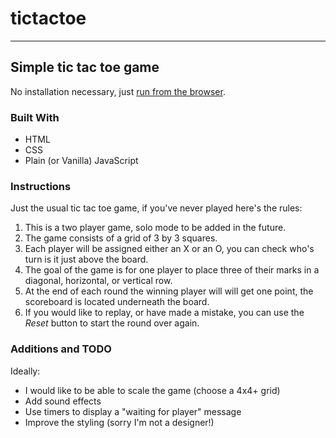# tictactoe
---
## Simple tic tac toe game

No installation necessary, just [run from the browser](https://adanmoses.github.io/tictactoe/).

### Built With

- HTML
- CSS
- Plain (or Vanilla) JavaScript

### Instructions

Just the usual tic tac toe game, if you've never played here's the rules:

1. This is a two player game, solo mode to be added in the future.
2. The game consists of a grid of 3 by 3 squares.
3. Each player will be assigned either an X or an O, you can check who's turn is it just above the board.
4. The goal of the game is for one player to place three of their marks in a diagonal, horizontal, or vertical row.
5. At the end of each round the winning player will will get one point, the scoreboard is located underneath the board.
6. If you would like to replay, or have made a mistake, you can use the _Reset_ button to start the round over again.

### Additions and TODO

Ideally: 

- I would like to be able to scale the game (choose a 4x4+ grid)
- Add sound effects
- Use timers to display a "waiting for player" message
- Improve the styling (sorry I'm not a designer!)

